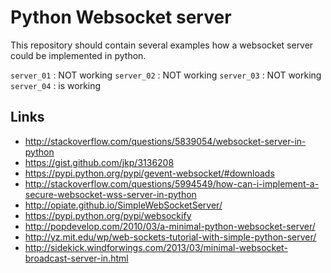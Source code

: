 # Python Websocket server

This repository should contain several examples how a websocket server could be implemented in python.

`server_01` : NOT working
`server_02` : NOT working
`server_03` : NOT working
`server_04` : is working

## Links
* <http://stackoverflow.com/questions/5839054/websocket-server-in-python>
* <https://gist.github.com/jkp/3136208>
* <https://pypi.python.org/pypi/gevent-websocket/#downloads>
* <http://stackoverflow.com/questions/5994549/how-can-i-implement-a-secure-websocket-wss-server-in-python>
* <http://opiate.github.io/SimpleWebSocketServer/>
* <https://pypi.python.org/pypi/websockify>
* <http://popdevelop.com/2010/03/a-minimal-python-websocket-server/>
* <http://yz.mit.edu/wp/web-sockets-tutorial-with-simple-python-server/>
* <http://sidekick.windforwings.com/2013/03/minimal-websocket-broadcast-server-in.html>

